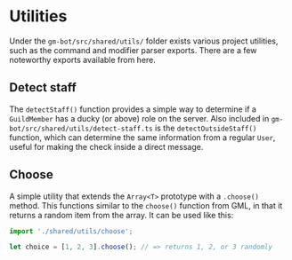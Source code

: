 # Utilities
Under the `gm-bot/src/shared/utils/` folder exists various project utilities, such as the command and modifier parser exports. There are a few noteworthy exports available from here.

## Detect staff
The `detectStaff()` function provides a simple way to determine if a `GuildMember` has a ducky (or above) role on the server. Also included in `gm-bot/src/shared/utils/detect-staff.ts` is the `detectOutsideStaff()` function, which can determine the same information from a regular `User`, useful for making the check inside a direct message.

## Choose
A simple utility that extends the `Array<T>` prototype with a `.choose()` method. This functions similar to the `choose()` function from GML, in that it returns a random item from the array. It can be used like this:
```typescript
import './shared/utils/choose';

let choice = [1, 2, 3].choose(); // => returns 1, 2, or 3 randomly
```

